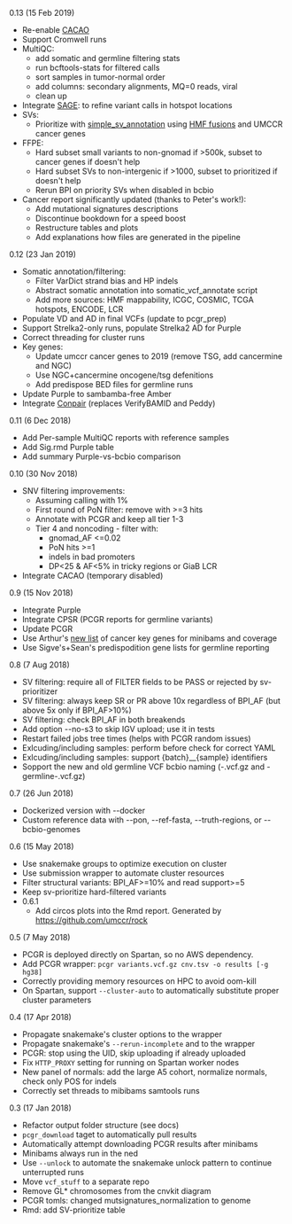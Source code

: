 0.13 (15 Feb 2019)

- Re-enable [CACAO](https://github.com/vladsaveliev/cacao)
- Support Cromwell runs
- MultiQC:
  - add somatic and germline filtering stats
  - run bcftools-stats for filtered calls
  - sort samples in tumor-normal order
  - add columns: secondary alignments, MQ=0 reads, viral
  - clean up
- Integrate [SAGE](https://github.com/hartwigmedical/hmftools/tree/master/sage): to refine variant calls in hotspot locations
- SVs:
  - Prioritize with [simple_sv_annotation](https://github.com/AstraZeneca-NGS/simple_sv_annotation) using [HMF fusions](https://nc.hartwigmedicalfoundation.nl/index.php/s/a8lgLsUrZI5gndd?path=%2FHMF-Pipeline-Resources) and UMCCR cancer genes
- FFPE:
  - Hard subset small variants to non-gnomad if >500k, subset to cancer genes if doesn't help
  - Hard subset SVs to non-intergenic if >1000, subset to prioritized if doesn't help
  - Rerun BPI on priority SVs when disabled in bcbio
- Cancer report significantly updated (thanks to Peter's work!):
  - Add mutational signatures descriptions
  - Discontinue bookdown for a speed boost
  - Restructure tables and plots
  - Add explanations how files are generated in the pipeline

0.12 (23 Jan 2019)

- Somatic annotation/filtering:
    - Filter VarDict strand bias and HP indels
    - Abstract somatic annotation into somatic_vcf_annotate script
    - Add more sources: HMF mappability, ICGC, COSMIC, TCGA hotspots, ENCODE, LCR
- Populate VD and AD in final VCFs (update to pcgr_prep)
- Support Strelka2-only runs, populate Strelka2 AD for Purple
- Correct threading for cluster runs
- Key genes:
    - Update umccr cancer genes to 2019 (remove TSG, add cancermine and NGC)
    - Use NGC+cancermine oncogene/tsg defenitions
    - Add predispose BED files for germline runs
- Update Purple to sambamba-free Amber
- Integrate [Conpair](https://github.com/vladsaveliev/Conpair) (replaces VerifyBAMID and Peddy)

0.11 (6 Dec 2018)

- Add Per-sample MultiQC reports with reference samples
- Add Sig.rmd Purple table
- Add summary Purple-vs-bcbio comparison

0.10 (30 Nov 2018)

- SNV filtering improvements: 
    - Assuming calling with 1%
    - First round of PoN filter: remove with >=3 hits
    - Annotate with PCGR and keep all tier 1-3
    - Tier 4 and noncoding - filter with: 
        - gnomad_AF <=0.02
        - PoN hits >=1
        - indels in bad promoters
        - DP<25 & AF<5% in tricky regions or GiaB LCR
- Integrate CACAO (temporary disabled)

0.9 (15 Nov 2018)

- Integrate Purple
- Integrate CPSR (PCGR reports for germline variants)
- Update PCGR
- Use Arthur's [new list](https://trello.com/c/7j3KFMiL/184-umccr-cancer-genes) of cancer key genes for minibams
    and coverage
- Use Sigve's+Sean's predispodition gene lists for germline reporting

0.8 (7 Aug 2018)

- SV filtering: require all of FILTER fields to be PASS or rejected by sv-prioritizer
- SV filtering: always keep SR or PR above 10x regardless of BPI_AF (but above 5x only if BPI_AF>10%)
- SV filtering: check BPI_AF in both breakends
- Add option --no-s3 to skip IGV upload; use it in tests
- Restart failed jobs tree times (helps with PCGR random issues)
- Exlcuding/including samples: perform before check for correct YAML
- Exlcuding/including samples: support {batch}__{sample} identifiers
- Sopport the new and old germline VCF bcbio naming (<normal>-<caller>.vcf.gz and <normal>-germline-<caller>.vcf.gz)

0.7 (26 Jun 2018)

- Dockerized version with --docker
- Custom reference data with --pon, --ref-fasta, --truth-regions, or --bcbio-genomes

0.6 (15 May 2018)

- Use snakemake groups to optimize execution on cluster
- Use submission wrapper to automate cluster resources
- Filter structural variants: BPI_AF>=10% and read support>=5
- Keep sv-prioritize hard-filtered variants
- 0.6.1
  - Add circos plots into the Rmd report. Generated by https://github.com/umccr/rock

0.5 (7 May 2018)

- PCGR is deployed directly on Spartan, so no AWS dependency.
- Add PCGR wrapper: `pcgr variants.vcf.gz cnv.tsv -o results [-g hg38]`
- Correctly providing memory resources on HPC to avoid oom-kill
- On Spartan, support `--cluster-auto` to automatically substitute proper cluster parameters

0.4 (17 Apr 2018)

- Propagate snakemake's cluster options to the wrapper
- Propagate snakemake's `--rerun-incomplete` and to the wrapper
- PCGR: stop using the UID, skip uploading if already uploaded
- Fix `HTTP_PROXY` setting for running on Spartan worker nodes
- New panel of normals: add the large A5 cohort, normalize normals, check only POS for indels
- Correctly set threads to mibibams samtools runs

0.3 (17 Jan 2018)

- Refactor output folder structure (see docs)
- `pcgr_download` taget to automatically pull results
- Automatically attempt downloading PCGR results after minibams
- Minibams always run in the ned
- Use `--unlock` to automate the snakemake unlock pattern to continue unterrupted runs
- Move `vcf_stuff` to a separate repo
- Remove GL* chromosomes from the cnvkit diagram
- PCGR tomls: changed mutsignatures_normalization to genome
- Rmd: add SV-prioritize table
